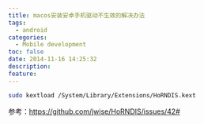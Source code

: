 ```yaml
---
title: macos安装安卓手机驱动不生效的解决办法
tags:
  - android
categories:
  - Mobile development
toc: false
date: 2014-11-16 14:25:32
description: 
feature:
---
```


``` bash
sudo kextload /System/Library/Extensions/HoRNDIS.kext

```

参考：https://github.com/jwise/HoRNDIS/issues/42#

